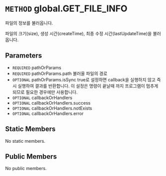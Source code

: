 # `METHOD` global.GET_FILE_INFO
파일의 정보를 불러옵니다.

파일의 크기(size), 생성 시간(createTime), 최종 수정 시간(lastUpdateTime)을 불러옵니다.

## Parameters
* `REQUIRED` pathOrParams 
* `REQUIRED` pathOrParams.path	불러올  파일의 경로
* `OPTIONAL` pathOrParams.isSync	true로  설정하면 callback을 실행하지 않고 즉시 실행하여 결과를 반환합니다. 이 설정은 명령이 끝날때 까지 프로그램이 멈추게 되므로 필요한 경우에만 사용합니다.
* `OPTIONAL` callbackOrHandlers 
* `OPTIONAL` callbackOrHandlers.success 
* `OPTIONAL` callbackOrHandlers.notExists 
* `OPTIONAL` callbackOrHandlers.error 

## Static Members
No static members.

## Public Members
No public members.
